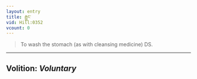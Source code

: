 ```yaml
---
layout: entry
title: རྒྱུང་
vid: Hill:0352
vcount: 0
---
```

> To wash the stomach (as with cleansing medicine) DS\.

---
Volition: _Voluntary_
---

